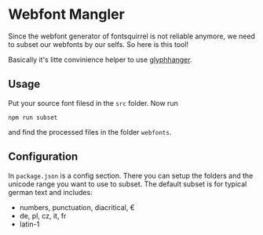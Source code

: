 # Webfont Mangler

Since the webfont generator of fontsquirrel is not reliable anymore, we need to subset our webfonts by our selfs. So here is this tool!

Basically it's litte convinience helper to use [glyphhanger](https://github.com/filamentgroup/glyphhanger/).

## Usage

Put your source font filesd in the ``src`` folder. Now run

```
npm run subset
```

and find the processed files in the folder ``webfonts``.

## Configuration

In ``package.json`` is a config section. There you can setup the folders and the unicode range you want to use to subset. The default subset is for typical german text and includes:

* numbers, punctuation, diacritical, €
* de, pl, cz, it, fr
* latin-1